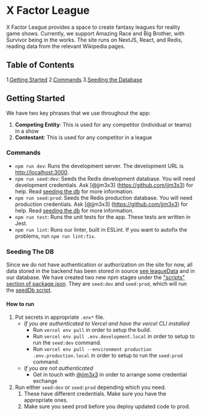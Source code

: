 # X Factor League

X Factor League provides a space to create fantasy leagues for reality game shows. Currently, we support Amazing Race and Big Brother, with Survivor being in the works. The site runs on NextJS, React, and Redis, reading data from the relevant Wikipedia pages.

## Table of Contents
1.[Getting Started](#getting-started)
2.[Commands](#commands)
3.[Seeding the Database](#seeding-db)

## Getting Started
<a name="getting-started"></a>

We have two key phrases that we use throughout the app:
1. **Competing Entity**: This is used for any competitor (individual or teams) in a show
2. **Contestant**: This is used for any competitor in a league

### Commands
<a name="commands"></a>
- `npm run dev`: Runs the development server. The development URL is [http://localhost:3000](http://localhost:3000).
- `npm run seed:dev`: Seeds the Redis development database. You will need development credentials. Ask [@jjm3x3] (https://github.com/jjm3x3) for help. Read [seeding the db](#seeding-the-db) for more information.
- `npm run seed:prod`: Seeds the Redis production database. You will need production credentials. Ask [@jjm3x3] (https://github.com/jjm3x3) for help. Read [seeding the db](#seeding-the-db) for more information.
- `npm run test`: Runs the unit tests for the app. These tests are written in Jest.
- `npm run lint`: Runs our linter, built in ESLint. If you want to autofix the problems, run `npm run lint:fix`.


### Seeding The DB
<a name="seeding-db"></a>

Since we do not have authentication or authorization on the site for now, all data stored in the backend has been stored in source [see leagueData](https://github.com/jjm3x3/AmazingRaceFantasy/tree/main/app/leagueData) and in our database. We have created two new npm stages under the ["scripts" section of package.json](https://docs.npmjs.com/cli/v7/using-npm/scripts). They are `seed:dev` and `seed:prod`, which will run the [seedDb script](https://github.com/jjm3x3/AmazingRaceFantasy/blob/main/scripts/seedDb.mjs).

#### How to run

1. Put secrets in appropriate `.env*` file.
    - _If you are authenticated to Vercel and have the vercel CLI installed_
       - Run `vercel env pull` in order to setup the build.
       - Run `vercel env pull .env.development.local` in order to setup to run the `seed:dev` command.
       - Run `vercel env pull --environment production .env.production.local` in order to setup to run the `seed:prod` command.
    - _If you are not authenticated_
        - Get in touch with [@jjm3x3](https://github.com/jjm3x3) in order to arrange some credential exchange
1. Run either `seed:dev` or `seed:prod` depending which you need. 
    1. These have different credentials. Make sure you have the appropriate ones.
    2. Make sure you seed prod before you deploy updated code to prod.
